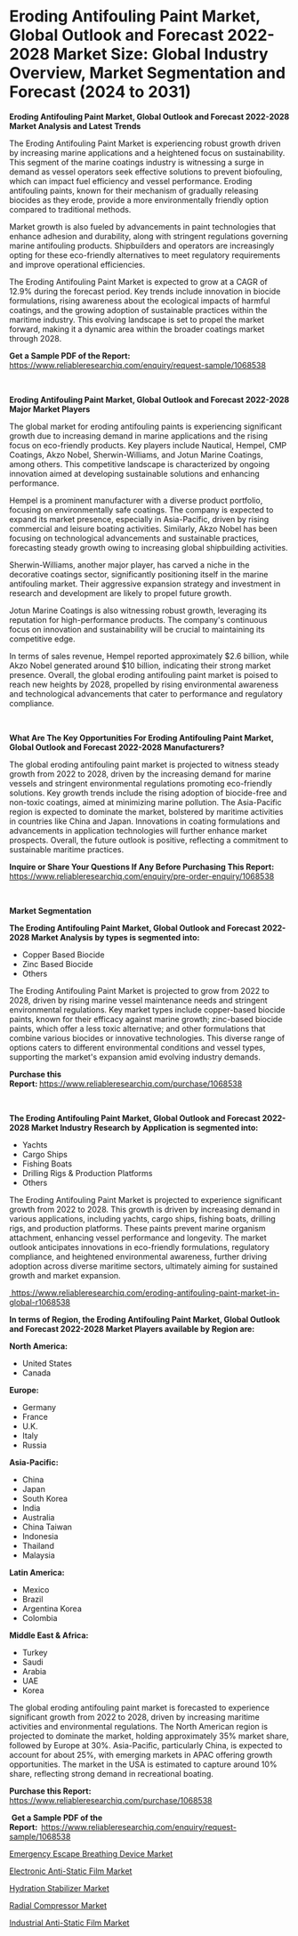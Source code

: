 <p><h1>Eroding Antifouling Paint Market, Global Outlook and Forecast 2022-2028 Market Size: Global Industry Overview, Market Segmentation and Forecast (2024 to 2031)</h1></p><p><strong>Eroding Antifouling Paint Market, Global Outlook and Forecast 2022-2028 Market Analysis and Latest Trends</strong></p>
<p><p>The Eroding Antifouling Paint Market is experiencing robust growth driven by increasing marine applications and a heightened focus on sustainability. This segment of the marine coatings industry is witnessing a surge in demand as vessel operators seek effective solutions to prevent biofouling, which can impact fuel efficiency and vessel performance. Eroding antifouling paints, known for their mechanism of gradually releasing biocides as they erode, provide a more environmentally friendly option compared to traditional methods.</p><p>Market growth is also fueled by advancements in paint technologies that enhance adhesion and durability, along with stringent regulations governing marine antifouling products. Shipbuilders and operators are increasingly opting for these eco-friendly alternatives to meet regulatory requirements and improve operational efficiencies.</p><p>The Eroding Antifouling Paint Market is expected to grow at a CAGR of 12.9% during the forecast period. Key trends include innovation in biocide formulations, rising awareness about the ecological impacts of harmful coatings, and the growing adoption of sustainable practices within the maritime industry. This evolving landscape is set to propel the market forward, making it a dynamic area within the broader coatings market through 2028.</p></p>
<p><strong>Get a Sample PDF of the Report:&nbsp;</strong> <a href="https://www.reliableresearchiq.com/enquiry/request-sample/1068538">https://www.reliableresearchiq.com/enquiry/request-sample/1068538</a></p>
<p>&nbsp;</p>
<p><strong>Eroding Antifouling Paint Market, Global Outlook and Forecast 2022-2028 Major Market Players</strong></p>
<p><p>The global market for eroding antifouling paints is experiencing significant growth due to increasing demand in marine applications and the rising focus on eco-friendly products. Key players include Nautical, Hempel, CMP Coatings, Akzo Nobel, Sherwin-Williams, and Jotun Marine Coatings, among others. This competitive landscape is characterized by ongoing innovation aimed at developing sustainable solutions and enhancing performance.</p><p>Hempel is a prominent manufacturer with a diverse product portfolio, focusing on environmentally safe coatings. The company is expected to expand its market presence, especially in Asia-Pacific, driven by rising commercial and leisure boating activities. Similarly, Akzo Nobel has been focusing on technological advancements and sustainable practices, forecasting steady growth owing to increasing global shipbuilding activities.</p><p>Sherwin-Williams, another major player, has carved a niche in the decorative coatings sector, significantly positioning itself in the marine antifouling market. Their aggressive expansion strategy and investment in research and development are likely to propel future growth.</p><p>Jotun Marine Coatings is also witnessing robust growth, leveraging its reputation for high-performance products. The company's continuous focus on innovation and sustainability will be crucial to maintaining its competitive edge.</p><p>In terms of sales revenue, Hempel reported approximately $2.6 billion, while Akzo Nobel generated around $10 billion, indicating their strong market presence. Overall, the global eroding antifouling paint market is poised to reach new heights by 2028, propelled by rising environmental awareness and technological advancements that cater to performance and regulatory compliance.</p></p>
<p>&nbsp;</p>
<p><strong>What Are The Key Opportunities For Eroding Antifouling Paint Market, Global Outlook and Forecast 2022-2028 Manufacturers?</strong></p>
<p><p>The global eroding antifouling paint market is projected to witness steady growth from 2022 to 2028, driven by the increasing demand for marine vessels and stringent environmental regulations promoting eco-friendly solutions. Key growth trends include the rising adoption of biocide-free and non-toxic coatings, aimed at minimizing marine pollution. The Asia-Pacific region is expected to dominate the market, bolstered by maritime activities in countries like China and Japan. Innovations in coating formulations and advancements in application technologies will further enhance market prospects. Overall, the future outlook is positive, reflecting a commitment to sustainable maritime practices.</p></p>
<p><strong>Inquire or Share Your Questions If Any Before Purchasing This Report:</strong> <a href="https://www.reliableresearchiq.com/enquiry/pre-order-enquiry/1068538">https://www.reliableresearchiq.com/enquiry/pre-order-enquiry/1068538</a></p>
<p>&nbsp;</p>
<p><strong>Market Segmentation</strong></p>
<p><strong>The Eroding Antifouling Paint Market, Global Outlook and Forecast 2022-2028 Market Analysis by types is segmented into:</strong></p>
<p><ul><li>Copper Based Biocide</li><li>Zinc Based Biocide</li><li>Others</li></ul></p>
<p><p>The Eroding Antifouling Paint Market is projected to grow from 2022 to 2028, driven by rising marine vessel maintenance needs and stringent environmental regulations. Key market types include copper-based biocide paints, known for their efficacy against marine growth; zinc-based biocide paints, which offer a less toxic alternative; and other formulations that combine various biocides or innovative technologies. This diverse range of options caters to different environmental conditions and vessel types, supporting the market's expansion amid evolving industry demands.</p></p>
<p><strong>Purchase this Report:&nbsp;</strong><a href="https://www.reliableresearchiq.com/purchase/1068538">https://www.reliableresearchiq.com/purchase/1068538</a></p>
<p>&nbsp;</p>
<p><strong>The Eroding Antifouling Paint Market, Global Outlook and Forecast 2022-2028 Market Industry Research by Application is segmented into:</strong></p>
<p><ul><li>Yachts</li><li>Cargo Ships</li><li>Fishing Boats</li><li>Drilling Rigs & Production Platforms</li><li>Others</li></ul></p>
<p><p>The Eroding Antifouling Paint Market is projected to experience significant growth from 2022 to 2028. This growth is driven by increasing demand in various applications, including yachts, cargo ships, fishing boats, drilling rigs, and production platforms. These paints prevent marine organism attachment, enhancing vessel performance and longevity. The market outlook anticipates innovations in eco-friendly formulations, regulatory compliance, and heightened environmental awareness, further driving adoption across diverse maritime sectors, ultimately aiming for sustained growth and market expansion.</p></p>
<p><a href="https://www.reliableresearchiq.com/eroding-antifouling-paint-market-in-global-r1068538">&nbsp;https://www.reliableresearchiq.com/eroding-antifouling-paint-market-in-global-r1068538</a></p>
<p><strong>In terms of Region, the Eroding Antifouling Paint Market, Global Outlook and Forecast 2022-2028 Market Players available by Region are:</strong></p>
<p>
    <p> <strong> North America: </strong>
        <ul>
            <li>United States</li>
            <li>Canada</li>
        </ul>
        </p> 
    <p> <strong> Europe: </strong>
        <ul>
            <li>Germany</li>
            <li>France</li>
            <li>U.K.</li>
            <li>Italy</li>
            <li>Russia</li>
        </ul>
        </p> 
    <p> <strong> Asia-Pacific: </strong>
        <ul>
            <li>China</li>
            <li>Japan</li>
            <li>South Korea</li>
            <li>India</li>
            <li>Australia</li>
            <li>China Taiwan</li>
            <li>Indonesia</li>
            <li>Thailand</li>
            <li>Malaysia</li>
        </ul>
        </p> 
    <p> <strong> Latin America: </strong>
        <ul>
            <li>Mexico</li>
            <li>Brazil</li>
            <li>Argentina Korea</li>
            <li>Colombia</li>
        </ul>
        </p> 
    <p> <strong> Middle East & Africa: </strong>
        <ul>
            <li>Turkey</li>
            <li>Saudi</li>
            <li>Arabia</li>
            <li>UAE</li>
            <li>Korea</li>
        </ul>
    </p>
    </p>
<p><p>The global eroding antifouling paint market is forecasted to experience significant growth from 2022 to 2028, driven by increasing maritime activities and environmental regulations. The North American region is projected to dominate the market, holding approximately 35% market share, followed by Europe at 30%. Asia-Pacific, particularly China, is expected to account for about 25%, with emerging markets in APAC offering growth opportunities. The market in the USA is estimated to capture around 10% share, reflecting strong demand in recreational boating.</p></p>
<p><strong>Purchase this Report: </strong><a href="https://www.reliableresearchiq.com/purchase/1068538">https://www.reliableresearchiq.com/purchase/1068538</a></p>
<p>&nbsp;<strong>Get a Sample PDF of the Report:&nbsp;&nbsp;</strong><a href="https://www.reliableresearchiq.com/enquiry/request-sample/1068538">https://www.reliableresearchiq.com/enquiry/request-sample/1068538</a></p>
<p><strong></strong></p>
<p><p><a href="https://www.linkedin.com/pulse/emergency-escape-breathing-device-market-global-regional-analysis-mxkrc?trackingId=FOeHWP5pQVqff5dZj8abrg%3D%3D">Emergency Escape Breathing Device Market</a></p><p><a href="https://medium.com/@parmer78465/insights-into-the-electronic-anti-static-film-industry-market-financial-status-market-size-and-1a5b49d22f61">Electronic Anti-Static Film Market</a></p><p><a href="https://www.linkedin.com/pulse/hydration-stabilizer-market-research-report-exploring-size-zy2ie?trackingId=hc664GUsQyi9tAtV4TTPqg%3D%3D">Hydration Stabilizer Market</a></p><p><a href="https://www.linkedin.com/pulse/radial-compressor-market-indicators-size-regional-breakdown-ghayc?trackingId=gNBS5hVuSPaJPtgJZN1Qlw%3D%3D">Radial Compressor Market</a></p><p><a href="https://medium.com/@parmer78465/industrial-anti-static-film-market-share-and-new-trends-analysis-by-its-type-application-end-use-145d40e5474e">Industrial Anti-Static Film Market</a></p></p>